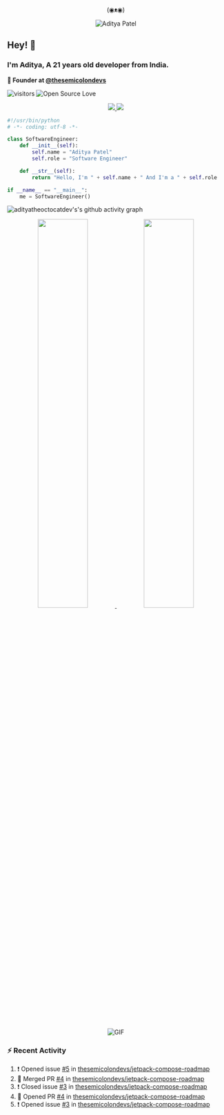 <div align="center">
  <p> (◉ᴥ◉) </p>
  <img src="https://raw.githubusercontent.com/adityatheoctocatdev/adityatheoctocatdev/main/name.svg" alt="Aditya Patel" />
</div>

## Hey! 👋
### I'm Aditya, A 21 years old developer from India.

**🧭 Founder at [@thesemicolondevs](https://github.com/thesemicolondevs)**

![visitors](https://visitor-badge.laobi.icu/badge?page_id=adityatheoctocatdev.adityatheoctocatdev)
![Open Source Love](https://badges.frapsoft.com/os/v1/open-source.svg?v=102)

<p align="center">
  <a href="https://github.com/adityatheoctocatdev?tab=followers">
    <img src="https://img.shields.io/github/followers/adityatheoctocatdev?tab=followers?label=blue&logo=github&style=for-the-badge" />
  </a>
  <a href="https://twitter.com/adptheoctcatdev">
    <img src="https://img.shields.io/twitter/follow/adptheoctcatdev?label=Twitter&logo=twitter&style=for-the-badge" />
  </a>
</p>

```python
#!/usr/bin/python
# -*- coding: utf-8 -*-

class SoftwareEngineer:
    def __init__(self):
        self.name = "Aditya Patel"
        self.role = "Software Engineer"

    def __str__(self):
        return "Hello, I'm " + self.name + " And I'm a " + self.role

if __name__ == "__main__":
    me = SoftwareEngineer()
```

![adityatheoctocatdev's's github activity graph](https://activity-graph.herokuapp.com/graph?username=adityatheoctocatdev&theme=xcode&hide_border=true)

<p align="center">
  <a href="https://github-readme-stats.vercel.app/api?username=adityatheoctocatdev&show_icons=true&theme=dark&hide_border=true">
    <img width="48%" src="https://github-readme-stats.vercel.app/api?username=adityatheoctocatdev&show_icons=true&theme=dark&hide_border=true" />
  </a>
  <a href="https://github-readme-streak-stats.herokuapp.com/?user=adityatheoctocatdev&theme=dark&hide_border=true">
    <img width="48%" src="https://github-readme-streak-stats.herokuapp.com/?user=adityatheoctocatdev&theme=dark&hide_border=true" />
  </a>
  <img alt="GIF" src="https://media.giphy.com/media/RK5KD6UcUpAt92zZvt/giphy.gif" />
</p>

### :zap: Recent Activity

<!--START_SECTION:activity-->
1. ❗️ Opened issue [#5](https://github.com/thesemicolondevs/jetpack-compose-roadmap/issues/5) in [thesemicolondevs/jetpack-compose-roadmap](https://github.com/thesemicolondevs/jetpack-compose-roadmap)
2. 🎉 Merged PR [#4](https://github.com/thesemicolondevs/jetpack-compose-roadmap/pull/4) in [thesemicolondevs/jetpack-compose-roadmap](https://github.com/thesemicolondevs/jetpack-compose-roadmap)
3. ❗️ Closed issue [#3](https://github.com/thesemicolondevs/jetpack-compose-roadmap/issues/3) in [thesemicolondevs/jetpack-compose-roadmap](https://github.com/thesemicolondevs/jetpack-compose-roadmap)
4. 💪 Opened PR [#4](https://github.com/thesemicolondevs/jetpack-compose-roadmap/pull/4) in [thesemicolondevs/jetpack-compose-roadmap](https://github.com/thesemicolondevs/jetpack-compose-roadmap)
5. ❗️ Opened issue [#3](https://github.com/thesemicolondevs/jetpack-compose-roadmap/issues/3) in [thesemicolondevs/jetpack-compose-roadmap](https://github.com/thesemicolondevs/jetpack-compose-roadmap)
<!--END_SECTION:activity-->

